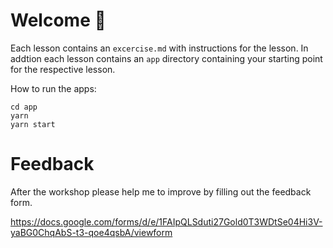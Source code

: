 # Welcome 👋

Each lesson contains an `excercise.md` with instructions for the lesson. In addtion each lesson contains an `app` directory containing your starting point for the respective lesson.

How to run the apps:

```
cd app
yarn
yarn start
```

# Feedback

After the workshop please help me to improve by filling out the feedback form.

https://docs.google.com/forms/d/e/1FAIpQLSduti27Gold0T3WDtSe04Hi3V-yaBG0ChqAbS-t3-qoe4qsbA/viewform

